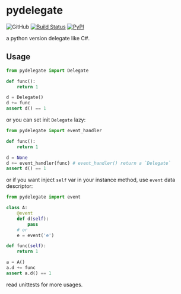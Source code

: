 # pydelegate

![GitHub](https://img.shields.io/github/license/Cologler/pydelegate-python.svg)
[![Build Status](https://travis-ci.com/Cologler/pydelegate-python.svg?branch=master)](https://travis-ci.com/Cologler/pydelegate-python)
[![PyPI](https://img.shields.io/pypi/v/pydelegate.svg)](https://pypi.org/project/pydelegate/)

a python version delegate like C#.

## Usage

``` py
from pydelegate import Delegate

def func():
    return 1

d = Delegate()
d += func
assert d() == 1
```

or you can set init `Delegate` lazy:

``` py
from pydelegate import event_handler

def func():
    return 1

d = None
d += event_handler(func) # event_handler() return a `Delegate`
assert d() == 1
```

or if you want inject `self` var in your instance method, use `event` data descriptor:

``` py
from pydelegate import event

class A:
    @event
    def d(self):
        pass
    # or
    e = event('e')

def func(self):
    return 1

a = A()
a.d += func
assert a.d() == 1
```

read unittests for more usages.
